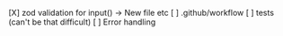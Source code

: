 [X] zod validation for input() → New file etc
[ ] .github/workflow
[ ] tests (can't be that difficult)
[ ] Error handling
